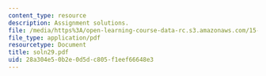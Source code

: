 ```yaml
---
content_type: resource
description: Assignment solutions.
file: /media/https%3A/open-learning-course-data-rc.s3.amazonaws.com/15-988-system-dynamics-self-study-fall-1998-spring-1999/28a304e50b2e0d5dc805f1eef66648e3_soln29.pdf
file_type: application/pdf
resourcetype: Document
title: soln29.pdf
uid: 28a304e5-0b2e-0d5d-c805-f1eef66648e3
---
```

